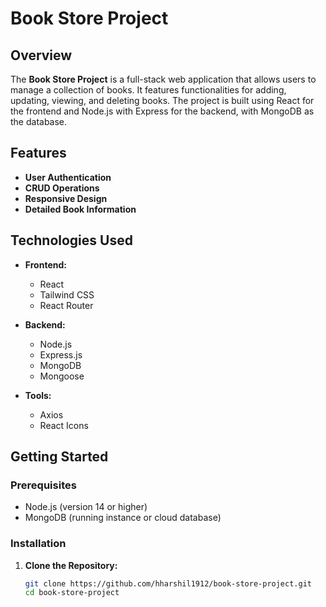 # Book Store Project

## Overview

The **Book Store Project** is a full-stack web application that allows users to manage a collection of books. It features functionalities for adding, updating, viewing, and deleting books. The project is built using React for the frontend and Node.js with Express for the backend, with MongoDB as the database.

## Features

- **User Authentication**
- **CRUD Operations**
- **Responsive Design**
- **Detailed Book Information**

## Technologies Used

- **Frontend:**
  - React
  - Tailwind CSS
  - React Router

- **Backend:**
  - Node.js
  - Express.js
  - MongoDB
  - Mongoose

- **Tools:**
  - Axios
  - React Icons

## Getting Started

### Prerequisites

- Node.js (version 14 or higher)
- MongoDB (running instance or cloud database)

### Installation

1. **Clone the Repository:**
   ```bash
   git clone https://github.com/hharshil1912/book-store-project.git
   cd book-store-project
